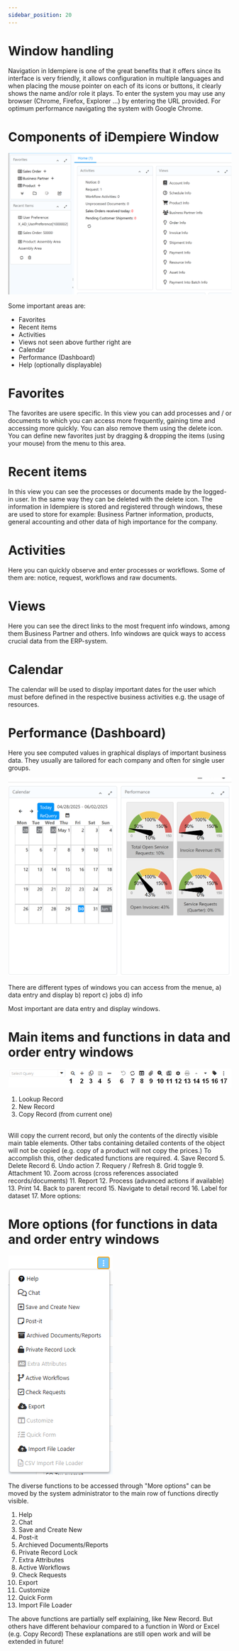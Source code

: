 ```yaml
---
sidebar_position: 20
---
```



# Window handling 
Navigation in Idempiere is one of the great benefits that it offers since its interface is very
friendly, it allows configuration in multiple languages and when placing the mouse pointer
on each of its icons or buttons, it clearly shows the name and/or role it plays. To enter the
system you may use any browser (Chrome, Firefox, Explorer ...) by entering the URL
provided. For optimum performance navigating the system with Google Chrome.

# Components of iDempiere Window
![Components of main/home page of iDempiere](./PNGs/Screen_basicplane.png)

Some important areas are:
- Favorites
- Recent items
- Activities
- Views
not seen above further right are
- Calendar
- Performance (Dashboard)
- Help (optionally displayable)

# Favorites
The favorites are usere specific. In this view you can add processes and / or documents to which you can access
more frequently, gaining time and accessing more quickly. You can also remove them
using the delete icon.
You can define new favorites just by dragging & dropping the items (using your mouse)
from the menu to this area.

# Recent items
In this view you can see the processes or documents made by the
logged-in user. In the same way they can be deleted with the delete icon.
The information in Idempiere is stored and registered through windows, these are used to
store for example: Business Partner information, products, general accounting and other
data of high importance for the company.

# Activities
Here you can quickly observe and enter processes or workflows. Some of them
are: notice, request, workflows and raw documents.

# Views
Here you can see the direct links to the most frequent info windows, among them
Business Partner and others. Info windows are quick ways to access crucial data from the ERP-system.

# Calendar
The calendar will be used to display important dates for the user which must before defined in the respective business activities e.g. the usage of resources.

# Performance (Dashboard)
Here you see computed values in graphical displays of important business data. They usually are tailored for each company and often for single user groups.

![Further components of main/home page of iDempiere](./PNGs/Screen_basicrightpart.png)

There are different types of windows you can access from the menue, a) data entry and display b) report c) jobs d) info

Most important are data entry and display windows.

# Main items and functions in data and order entry windows

![Items and functions in data entry windows](./PNGs/FunctionsOnDataEditWindows_Open.png)

1. Lookup Record
2. New Record
3. Copy Record (from current one)
<br>
    Will copy the current record, but only the contents of the directly visible main table elements. Other tabs containing detailed contents of the object will not be copied (e.g. copy of a product will not copy the prices.) To accomplish this, other dedicated functions are required. 
4. Save Record
5. Delete Record
6. Undo action
7. Requery / Refresh
8. Grid toggle
9. Attachment
10. Zoom across (cross references associated records/documents)
11. Report
12. Process (advanced actions if available)
13. Print
14. Back to parent record
15. Navigate to detail record
16. Label for dataset
17. More options:


# More options (for functions in data and order entry windows

![More options for functions in data entry windows](./PNGs/FunctionsOnDataEditWindows_HiddenExtras.png)

The diverse functions to be accessed through "More options" can be moved by the system administrator to the main row of functions directly visible.
1. Help
2. Chat
3. Save and Create New
4. Post-it
5. Archieved Documents/Reports
6. Private Record Lock
7. Extra Attributes
8. Active Workflows
9. Check Requests
10. Export
11. Customize
12. Quick Form
13. Import File Loader

The above functions are partially self explaining, like New Record. But others have different behaviour compared to a function in Word or Excel (e.g. Copy Record)
These explanations are still open work and will be extended in future!
